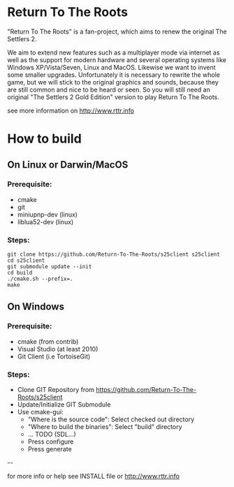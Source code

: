 # Return To The Roots

"Return To The Roots" is a fan-project, which aims to renew the original The Settlers 2.

We aim to extend new features such as a multiplayer mode via internet as well as the support for modern hardware and several operating systems like Windows XP/Vista/Seven, Linux and MacOS. Likewise we want to invent some smaller upgrades. Unfortunately it is necessary to rewrite the whole game, but we will stick to the original graphics and sounds, because they are still common and nice to be heard or seen.
So you will still need an original "The Settlers 2 Gold Edition" version to play Return To The Roots.

see more information on http://www.rttr.info

# How to build

## On Linux or Darwin/MacOS

### Prerequisite:
- cmake
- git
- miniupnp-dev (linux)
- liblua52-dev (linux)

### Steps:
```
git clone https://github.com/Return-To-The-Roots/s25client s25client
cd s25client
git submodule update --init
cd build
./cmake.sh --prefix=.
make
```

## On Windows

### Prerequisite:
- cmake (from contrib)
- Visual Studio (at least 2010)
- Git Client (i.e TortoiseGit)

### Steps:
- Clone GIT Repository from https://github.com/Return-To-The-Roots/s25client
- Update/Initialize GIT Submodule
- Use cmake-gui:
  - "Where is the source code": Select checked out directory
  - "Where to build the binaries": Select "build" directory
  - ... TODO (SDL...)
  - Press configure
  - Press generate

--

for more info or help see INSTALL file or http://www.rttr.info 
